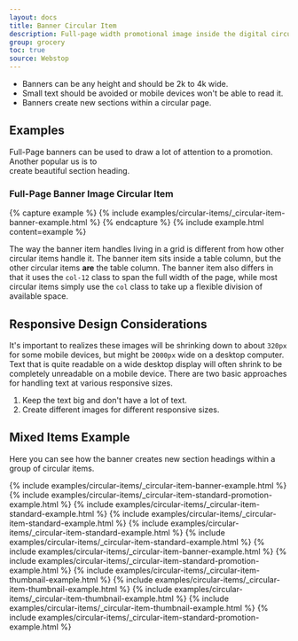 ```yaml
---
layout: docs
title: Banner Circular Item
description: Full-page width promotional image inside the digital circular.
group: grocery
toc: true
source: Webstop
---
```


- Banners can be any height and should be 2k to 4k wide. 
- Small text should be avoided or mobile devices won't be able to read it. 
- Banners create new sections within a circular page.

## Examples

Full-Page banners can be used to draw a lot of attention to a promotion. Another popular us is to  
create beautiful section heading.

### Full-Page Banner Image Circular Item 

{% capture example %}
{% include examples/circular-items/_circular-item-banner-example.html %}
{% endcapture %}
{% include example.html content=example %}

The way the banner item handles living in a grid is different from how other circular items handle it. 
The banner item sits inside a table column, but the other circular items **are** the table column. The 
banner item also differs in that it uses the `col-12` class to span the full width of the page, while 
most circular items simply use the `col` class to take up a flexible division of available space.

## Responsive Design Considerations

It's important to realizes these images will be shrinking down to about `320px` for some mobile 
devices, but might be `2000px` wide on a desktop computer. Text that is quite readable on a wide 
desktop display will often shrink to be completely unreadable on a mobile device. There are two 
basic approaches for handling text at various responsive sizes.

1. Keep the text big and don't have a lot of text.
2. Create different images for different responsive sizes.



## Mixed Items Example

Here you can see how the banner creates new section headings within a group of circular items.

<div class="wsg-example">
  <div class="row">
    {% include examples/circular-items/_circular-item-banner-example.html %}
    {% include examples/circular-items/_circular-item-standard-promotion-example.html %}
    {% include examples/circular-items/_circular-item-standard-example.html %}
    {% include examples/circular-items/_circular-item-standard-example.html %}
    {% include examples/circular-items/_circular-item-standard-example.html %}
    {% include examples/circular-items/_circular-item-standard-example.html %}
    {% include examples/circular-items/_circular-item-banner-example.html %}
    {% include examples/circular-items/_circular-item-standard-promotion-example.html %}
    {% include examples/circular-items/_circular-item-thumbnail-example.html %}
    {% include examples/circular-items/_circular-item-thumbnail-example.html %}
    {% include examples/circular-items/_circular-item-thumbnail-example.html %}
    {% include examples/circular-items/_circular-item-thumbnail-example.html %}
    {% include examples/circular-items/_circular-item-standard-promotion-example.html %}
  </div>
</div>
